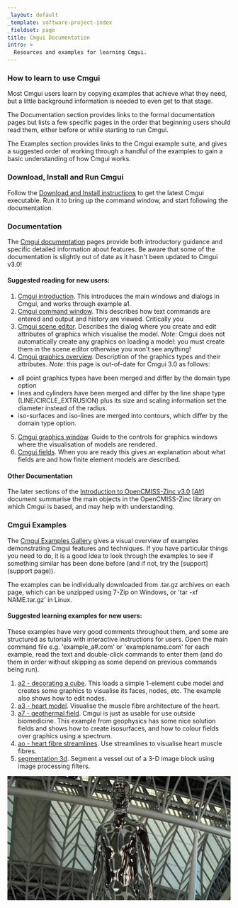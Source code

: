 ```yaml
---
_layout: default
_template: software-project-index
_fieldset: page
title: Cmgui Documentation
intro: >
  Resources and examples for learning Cmgui.
---
```


### How to learn to use Cmgui

Most Cmgui users learn by copying examples that achieve what they need, but a little background information is needed to even get to that stage.

The Documentation section provides links to the formal documentation pages but lists a few specific pages in the order that beginning users should read them, either before or while starting to run Cmgui.

The Examples section provides links to the Cmgui example suite, and gives a suggested order of working through a handful of the examples to gain a basic understanding of how Cmgui works.

### Download, Install and Run Cmgui

Follow the [Download and Install instructions](download) to get the latest Cmgui executable. Run it to bring up the command window, and start following the documentation. 

### Documentation

The [Cmgui documentation](http://abi-software-book.readthedocs.org/en/latest/Cmgui/index.html) pages provide both introductory guidance and specific detailed information about features. Be aware that some of the documentation is slightly out of date as it hasn't been updated to Cmgui v3.0!

#### Suggested reading for new users:

1. [Cmgui introduction](http://abi-software-book.readthedocs.org/en/latest/Cmgui/CMGUI-introduction.html). This introduces the main windows and dialogs in Cmgui, and works through example a1.
2. [Cmgui command window](http://abi-software-book.readthedocs.org/en/latest/Cmgui/CMGUI-command-window.html). This describes how text commands are entered and output and history are viewed. Critically you
3. [Cmgui scene editor](http://abi-software-book.readthedocs.org/en/latest/Cmgui/CMGUI-scene-editor-window.html). Describes the dialog where you create and edit attributes of graphics which visualise the model. *Note*: Cmgui does not automatically create any graphics on loading a model: you must create them in the scene editor otherwise you won't see anything!
4. [Cmgui graphics overview](http://abi-software-book.readthedocs.org/en/latest/Cmgui/CMGUI-graphics.html). Description of the graphics types and their attributes. *Note*: this page is out-of-date for Cmgui 3.0 as follows:
  - all point graphics types have been merged and differ by the domain type option
  - lines and cylinders have been merged and differ by the line shape type (LINE/CIRCLE_EXTRUSION) plus its size and scaling information set the diameter instead of the radius.
  - iso-surfaces and iso-lines are merged into contours, which differ by the domain type option.
5. [Cmgui graphics window](http://abi-software-book.readthedocs.org/en/latest/Cmgui/CMGUI-graphics-window.html). Guide to the controls for graphics windows where the visualisation of models are rendered.
6. [Cmgui fields](http://abi-software-book.readthedocs.org/en/latest/Cmgui/CMGUI-fields.html). When you are ready this gives an explanation about what fields are and how finite element models are described.

#### Other Documentation

The later sections of the 
[Introduction to OpenCMISS-Zinc v3.0](http://sourceforge.net/projects/cmiss/files/Documentation/3.0.0/Introduction%20to%20OpenCMISS-Zinc%20v3.0.pdf/download) 
\[[*Alt*](ftp://ftp.bioeng.auckland.ac.nz/cmiss/zinclibrary/release/Introduction%20to%20OpenCMISS-Zinc%20v3.0.pdf)\] document summarise the main objects in the OpenCMISS-Zinc library on which Cmgui is based, and may help with understanding. 

### Cmgui Examples

The [Cmgui Examples Gallery](http://cmiss.bioeng.auckland.ac.nz/development/examples/a/index_thumbs.html) gives a visual overview of examples demonstrating Cmgui features and techniques. If you have particular things you need to do, it is a good idea to look through the examples to see if something similar has been done before (and if not, try the [support](support page)).

The examples can be individually downloaded from .tar.gz archives on each page, which can be unzipped using 7-Zip on Windows, or 'tar -xf NAME.tar.gz' in Linux.

#### Suggested learning examples for new users:

These examples have very good comments throughout them, and some are structured as tutorials with interactive instructions for users. Open the main command file e.g. 'example_a#.com' or 'examplename.com' for each example, read the text and double-click commands to enter them (and do them in order without skipping as some depend on previous commands being run).

1. [a2 - decorating a cube](http://cmiss.bioeng.auckland.ac.nz/development/examples/a/a2/index.html). This loads a simple 1-element cube model and creates some graphics to visualise its faces, nodes, etc. The example also shows how to edit nodes.
2. [a3 - heart model](http://cmiss.bioeng.auckland.ac.nz/development/examples/a/a3/index.html). Visualise the muscle fibre architecture of the heart.
3. [a7 - geothermal field](http://cmiss.bioeng.auckland.ac.nz/development/examples/a/a7/index.html). Cmgui is just as usable for use outside biomedicine. This example from geophysics has some nice solution fields and shows how to create isosurfaces, and how to colour fields over graphics using a spectrum.
4. [ao - heart fibre streamlines](http://cmiss.bioeng.auckland.ac.nz/development/examples/a/ao/index.html). Use streamlines to visualise heart muscle fibres.
5. [segmentation 3d](http://cmiss.bioeng.auckland.ac.nz/development/examples/a/segmentation_3d/index.html). Segment a vessel out of a 3-D image block using image processing filters.

<img src="/assets/img/software/cmgui/680x280/arbitrary-shaders.jpg" alt="Arbitrary shaders: using GLSL shaders to create reflective effect on material." title="Arbitrary shaders: using GLSL shaders to create reflective effect on material." width="680" height="280" />

